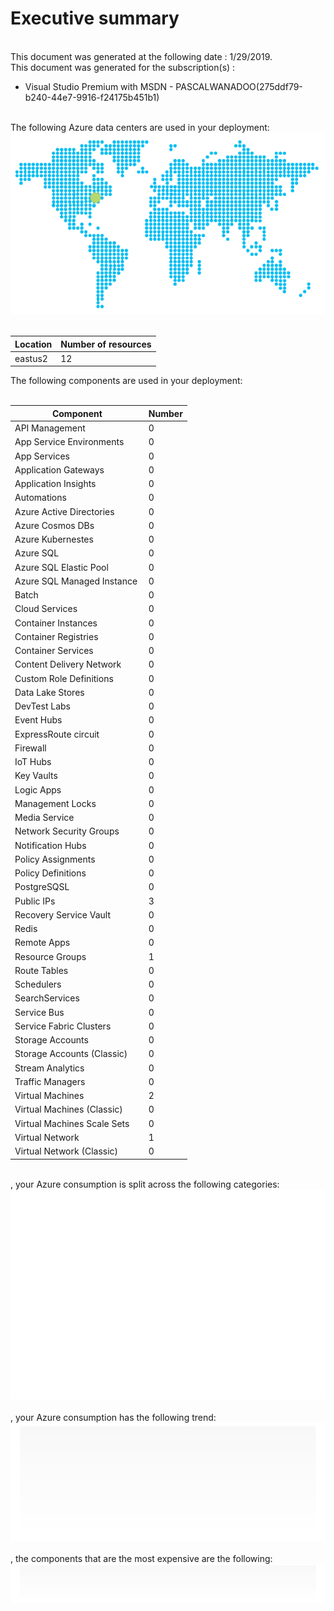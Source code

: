 # Executive summary
  
   
This document was generated at the following date : 1/29/2019.  
This document was generated for the subscription(s) :  

- Visual Studio Premium with MSDN - PASCALWANADOO(275ddf79-b240-44e7-9916-f24175b451b1)

  
   
The following Azure data centers are used in your deployment:  
![](assets/AAC91FD489AD426CA2A7ACFD7D163287.png)   

| Location | Number of resources |
| --- | --- |
| eastus2  | 12  |
  
The following components are used in your deployment:  
   

| Component | Number |
| --- | --- |
| API Management  | 0  |
| App Service Environments  | 0  |
| App Services  | 0  |
| Application Gateways  | 0  |
| Application Insights  | 0  |
| Automations  | 0  |
| Azure Active Directories  | 0  |
| Azure Cosmos DBs  | 0  |
| Azure Kubernestes  | 0  |
| Azure SQL  | 0  |
| Azure SQL Elastic Pool  | 0  |
| Azure SQL Managed Instance  | 0  |
| Batch  | 0  |
| Cloud Services  | 0  |
| Container Instances  | 0  |
| Container Registries  | 0  |
| Container Services  | 0  |
| Content Delivery Network  | 0  |
| Custom Role Definitions  | 0  |
| Data Lake Stores  | 0  |
| DevTest Labs  | 0  |
| Event Hubs  | 0  |
| ExpressRoute circuit  | 0  |
| Firewall  | 0  |
| IoT Hubs  | 0  |
| Key Vaults  | 0  |
| Logic Apps  | 0  |
| Management Locks  | 0  |
| Media Service  | 0  |
| Network Security Groups  | 0  |
| Notification Hubs  | 0  |
| Policy Assignments  | 0  |
| Policy Definitions  | 0  |
| PostgreSQSL  | 0  |
| Public IPs  | 3  |
| Recovery Service Vault  | 0  |
| Redis  | 0  |
| Remote Apps  | 0  |
| Resource Groups  | 1  |
| Route Tables  | 0  |
| Schedulers  | 0  |
| SearchServices  | 0  |
| Service Bus  | 0  |
| Service Fabric Clusters  | 0  |
| Storage Accounts  | 0  |
| Storage Accounts (Classic)  | 0  |
| Stream Analytics  | 0  |
| Traffic Managers  | 0  |
| Virtual Machines  | 2  |
| Virtual Machines (Classic)  | 0  |
| Virtual Machines Scale Sets  | 0  |
| Virtual Network  | 1  |
| Virtual Network (Classic)  | 0  |
  
   
, your Azure consumption is split across the following categories:  
![](assets/9BFC5E02975C45C98B63C7C1A90C1F4B.png)   
, your Azure consumption has the following trend:  
![](assets/FBE28FBF26554BFBB94BD8DFDDDE7ED9.png)   
, the components that are the most expensive are the following:  
![](assets/4C5BE4D895984221B9F9EC6BFBB68B29.png)
